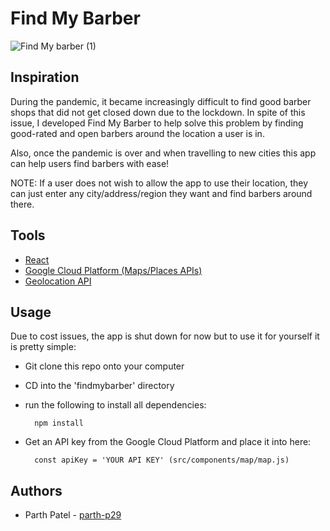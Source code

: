 # Find My Barber

![Find My barber (1)](https://user-images.githubusercontent.com/69891859/116495400-cf245380-a870-11eb-9ada-532e95160dfe.gif)

## Inspiration

During the pandemic, it became increasingly difficult to find good barber shops that did not get closed down due to the lockdown. In spite of this issue, I developed Find My Barber to help solve this problem by finding good-rated and open barbers around the location a user is in.

Also, once the pandemic is over and when travelling to new cities this app can help users find barbers with ease!

NOTE: If a user does not wish to allow the app to use their location, they can just enter any city/address/region they want and find barbers around there.

## Tools

- [React](https://reactjs.org/)
- [Google Cloud Platform (Maps/Places APIs)](https://cloud.google.com/)
- [Geolocation API](https://developer.mozilla.org/en-US/docs/Web/API/Geolocation_API)

## Usage

Due to cost issues, the app is shut down for now but to use it for yourself it is pretty simple:

- Git clone this repo onto your computer
- CD into the 'findmybarber' directory
- run the following to install all dependencies:

        npm install

- Get an API key from the Google Cloud Platform and place it into here:

        const apiKey = 'YOUR API KEY' (src/components/map/map.js)
        

## Authors

- Parth Patel - [parth-p29](https://github.com/parth-p29)
